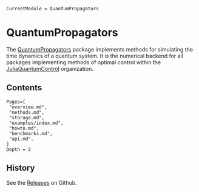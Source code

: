 ```@meta
CurrentModule = QuantumPropagators
```

# QuantumPropagators

The [QuantumPropagators](https://github.com/JuliaQuantumControl/QuantumPropagators.jl) package implements methods for simulating the time dynamics of a quantum system. It is the numerical backend for all packages implementing methods of optimal control within the [JuliaQuantumControl](https://github.com/JuliaQuantumControl) organization.



## Contents

```@contents
Pages=[
 "overview.md",
 "methods.md",
 "storage.md",
 "examples/index.md",
 "howto.md",
 "benchmarks.md",
 "api.md",
]
Depth = 2
```

## History

See the [Releases](https://github.com/JuliaQuantumControl/QuantumPropagators.jl/releases) on Github.
